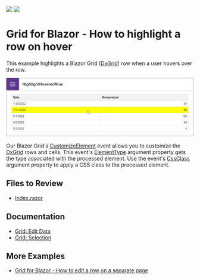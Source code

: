 <!-- default badges list -->
[![](https://img.shields.io/badge/Open_in_DevExpress_Support_Center-FF7200?style=flat-square&logo=DevExpress&logoColor=white)](https://supportcenter.devexpress.com/ticket/details/T1105889)
[![](https://img.shields.io/badge/📖_How_to_use_DevExpress_Examples-e9f6fc?style=flat-square)](https://docs.devexpress.com/GeneralInformation/403183)
<!-- default badges end -->
# Grid for Blazor - How to highlight a row on hover

This example highlights a Blazor Grid ([DxGrid](https://docs.devexpress.com/Blazor/403143/grid)) row when a user hovers over the row.

![Blazor DxGrid highlight a row on hower](images/highlight-row.png)

Our Blazor Grid's [CustomizeElement](https://docs.devexpress.com/Blazor/DevExpress.Blazor.DxGrid.CustomizeElement) event allows you to customize the [DxGrid](https://docs.devexpress.com/Blazor/403143/grid) rows and cells. This event's [ElementType](https://docs.devexpress.com/Blazor/DevExpress.Blazor.GridCustomizeElementEventArgs.ElementType) argument property gets the type associated with the processed element. Use the event's [CssClass](https://docs.devexpress.com/Blazor/DevExpress.Blazor.GridCustomizeElementEventArgs.CssClass) argument property to apply a CSS class to the processed element.

## Files to Review

- [Index.razor](./CS/HighlightHoveredRow/Pages/Index.razor)

## Documentation

- [Grid: Edit Data](https://docs.devexpress.com/Blazor/403454/grid/edit-data-and-validate-input)
- [Grid: Selection](https://docs.devexpress.com/Blazor/DevExpress.Blazor.DxGrid.SelectionMode)

## More Examples
 
- [Grid for Blazor - How to edit a row on a separate page](https://github.com/DevExpress-Examples/blazor-DxGrid-Separate-Edit-Form)
